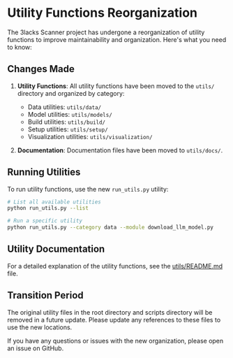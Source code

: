 # Utility Functions Reorganization

The 3lacks Scanner project has undergone a reorganization of utility functions to improve maintainability and organization. Here's what you need to know:

## Changes Made

1. **Utility Functions**: All utility functions have been moved to the `utils/` directory and organized by category:
   - Data utilities: `utils/data/`
   - Model utilities: `utils/models/`
   - Build utilities: `utils/build/`
   - Setup utilities: `utils/setup/`
   - Visualization utilities: `utils/visualization/`

2. **Documentation**: Documentation files have been moved to `utils/docs/`.

## Running Utilities

To run utility functions, use the new `run_utils.py` utility:

```bash
# List all available utilities
python run_utils.py --list

# Run a specific utility
python run_utils.py --category data --module download_llm_model.py
```

## Utility Documentation

For a detailed explanation of the utility functions, see the [utils/README.md](utils/README.md) file.

## Transition Period

The original utility files in the root directory and scripts directory will be removed in a future update. Please update any references to these files to use the new locations.

If you have any questions or issues with the new organization, please open an issue on GitHub.
